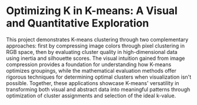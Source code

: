 # Optimizing K in K-means: A Visual and Quantitative Exploration
This project demonstrates K-means clustering through two complementary approaches: first by compressing image colors through pixel clustering in RGB space, then by evaluating cluster quality in high-dimensional data using inertia and silhouette scores. The visual intuition gained from image compression provides a foundation for understanding how K-means optimizes groupings, while the mathematical evaluation methods offer rigorous techniques for determining optimal clusters when visualization isn't possible. Together, these applications showcase K-means' versatility in transforming both visual and abstract data into meaningful patterns through optimization of cluster assignments and selection of the ideal k-value.
